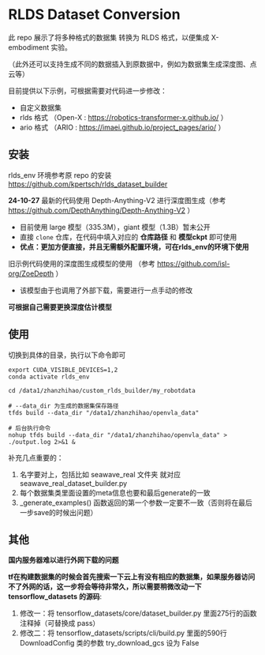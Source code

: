 # RLDS Dataset Conversion

此 repo 展示了将多种格式的数据集 转换为 RLDS 格式，以便集成 X-embodiment 实验。

（此外还可以支持生成不同的数据插入到原数据中，例如为数据集生成深度图、点云等）

目前提供以下示例，可根据需要对代码进一步修改： 

* 自定义数据集
*  rlds 格式 （Open-X : https://robotics-transformer-x.github.io/ ）
*  ario 格式 （ARIO : https://imaei.github.io/project_pages/ario/ ）


## 安装

rlds_env 环境参考原 repo 的安装 https://github.com/kpertsch/rlds_dataset_builder


**24-10-27** 最新的代码使用 Depth-Anything-V2 进行深度图生成（参考 https://github.com/DepthAnything/Depth-Anything-V2 ）
* 目前使用 large 模型（335.3M），giant 模型（1.3B）暂未公开
* 直接 `clone` 仓库，在代码中填入对应的 **仓库路径** 和 **模型ckpt** 即可使用
* **优点：更加方便直接，并且无需额外配置环境，可在rlds_env的环境下使用**

旧示例代码使用的深度图生成模型的使用 （参考 https://github.com/isl-org/ZoeDepth ）
* 该模型由于也调用了外部下载，需要进行一点手动的修改

**可根据自己需要更换深度估计模型**



## 使用

切换到具体的目录，执行以下命令即可

```shell
export CUDA_VISIBLE_DEVICES=1,2
conda activate rlds_env

cd /data1/zhanzhihao/custom_rlds_builder/my_robotdata

# --data_dir 为生成的数据集保存路径
tfds build --data_dir "/data1/zhanzhihao/openvla_data"

# 后台执行命令
nohup tfds build --data_dir "/data1/zhanzhihao/openvla_data" > ./output.log 2>&1 &
```

补充几点重要的：

1. 名字要对上，包括比如 seawave_real 文件夹 就对应 seawave_real_dataset_builder.py
2. 每个数据集类里面设置的meta信息也要和最后generate的一致
3. _generate_examples() 函数返回的第一个参数一定要不一致（否则将在最后一步save的时候出问题）



## 其他

**国内服务器难以进行外网下载的问题**

**tf在构建数据集的时候会首先搜索一下云上有没有相应的数据集，如果服务器访问不了外网的话，这一步将会等待非常久，所以需要稍微改动一下 tensorflow_datasets 的源码**:
1. 修改一：将 tensorflow_datasets/core/dataset_builder.py  里面275行的函数注释掉（可替换成 pass）
2. 修改二：将 tensorflow_datasets/scripts/cli/build.py  里面的590行 DownloadConfig 类的参数 try_download_gcs 设为 False




<!-- ## Installation

First create a conda environment using the provided environment.yml file (use `environment_ubuntu.yml` or `environment_macos.yml` depending on the operating system you're using):
```
conda env create -f environment_ubuntu.yml
```

Then activate the environment using:
```
conda activate rlds_env
```

If you want to manually create an environment, the key packages to install are `tensorflow`, 
`tensorflow_datasets`, `tensorflow_hub`, `apache_beam`, `matplotlib`, `plotly` and `wandb`.


## Run Example RLDS Dataset Creation

Before modifying the code to convert your own dataset, run the provided example dataset creation script to ensure
everything is installed correctly. Run the following lines to create some dummy data and convert it to RLDS.
```
cd example_dataset
python3 create_example_data.py
tfds build
```

This should create a new dataset in `~/tensorflow_datasets/example_dataset`. Please verify that the example
conversion worked before moving on.


## Converting your Own Dataset to RLDS

Now we can modify the provided example to convert your own data. Follow the steps below:

1. **Rename Dataset**: Change the name of the dataset folder from `example_dataset` to the name of your dataset (e.g. robo_net_v2), 
also change the name of `example_dataset_dataset_builder.py` by replacing `example_dataset` with your dataset's name (e.g. robo_net_v2_dataset_builder.py)
and change the class name `ExampleDataset` in the same file to match your dataset's name, using camel case instead of underlines (e.g. RoboNetV2).

2. **Modify Features**: Modify the data fields you plan to store in the dataset. You can find them in the `_info()` method
of the `ExampleDataset` class. Please add **all** data fields your raw data contains, i.e. please add additional features for 
additional cameras, audio, tactile features etc. If your type of feature is not demonstrated in the example (e.g. audio),
you can find a list of all supported feature types [here](https://www.tensorflow.org/datasets/api_docs/python/tfds/features?hl=en#classes).
You can store step-wise info like camera images, actions etc in `'steps'` and episode-wise info like `collector_id` in `episode_metadata`.
Please don't remove any of the existing features in the example (except for `wrist_image` and `state`), since they are required for RLDS compliance.
Please add detailed documentation what each feature consists of (e.g. what are the dimensions of the action space etc.).
Note that we store `language_instruction` in every step even though it is episode-wide information for easier downstream usage (if your dataset
does not define language instructions, you can fill in a dummy string like `pick up something`).

3. **Modify Dataset Splits**: The function `_split_generator()` determines the splits of the generated dataset (e.g. training, validation etc.).
If your dataset defines a train vs validation split, please provide the corresponding information to `_generate_examples()`, e.g. 
by pointing to the corresponding folders (like in the example) or file IDs etc. If your dataset does not define splits,
remove the `val` split and only include the `train` split. You can then remove all arguments to `_generate_examples()`.

4. **Modify Dataset Conversion Code**: Next, modify the function `_generate_examples()`. Here, your own raw data should be 
loaded, filled into the episode steps and then yielded as a packaged example. Note that the value of the first return argument,
`episode_path` in the example, is only used as a sample ID in the dataset and can be set to any value that is connected to the 
particular stored episode, or any other random value. Just ensure to avoid using the same ID twice.

5. **Provide Dataset Description**: Next, add a bibtex citation for your dataset in `CITATIONS.bib` and add a short description
of your dataset in `README.md` inside the dataset folder. You can also provide a link to the dataset website and please add a
few example trajectory images from the dataset for visualization.

6. **Add Appropriate License**: Please add an appropriate license to the repository. 
Most common is the [CC BY 4.0](https://creativecommons.org/licenses/by/4.0/) license -- 
you can copy it from [here](https://github.com/teamdigitale/licenses/blob/master/CC-BY-4.0).

That's it! You're all set to run dataset conversion. Inside the dataset directory, run:
```
tfds build --overwrite
```
The command line output should finish with a summary of the generated dataset (including size and number of samples). 
Please verify that this output looks as expected and that you can find the generated `tfrecord` files in `~/tensorflow_datasets/<name_of_your_dataset>`.


### Parallelizing Data Processing
By default, dataset conversion is single-threaded. If you are parsing a large dataset, you can use parallel processing.
For this, replace the last two lines of `_generate_examples()` with the commented-out `beam` commands. This will use 
Apache Beam to parallelize data processing. Before starting the processing, you need to install your dataset package 
by filling in the name of your dataset into `setup.py` and running `pip install -e .`

Then, make sure that no GPUs are used during data processing (`export CUDA_VISIBLE_DEVICES=`) and run:
```
tfds build --overwrite --beam_pipeline_options="direct_running_mode=multi_processing,direct_num_workers=10"
```
You can specify the desired number of workers with the `direct_num_workers` argument.

## Visualize Converted Dataset
To verify that the data is converted correctly, please run the data visualization script from the base directory:
```
python3 visualize_dataset.py <name_of_your_dataset>
``` 
This will display a few random episodes from the dataset with language commands and visualize action and state histograms per dimension.
Note, if you are running on a headless server you can modify `WANDB_ENTITY` at the top of `visualize_dataset.py` and 
add your own WandB entity -- then the script will log all visualizations to WandB. 

## Add Transform for Target Spec

For X-embodiment training we are using specific inputs / outputs for the model: input is a single RGB camera, output
is an 8-dimensional action, consisting of end-effector position and orientation, gripper open/close and a episode termination
action.

The final step in adding your dataset to the training mix is to provide a transform function, that transforms a step
from your original dataset above to the required training spec. Please follow the two simple steps below:

1. **Modify Step Transform**: Modify the function `transform_step()` in `example_transform/transform.py`. The function 
takes in a step from your dataset above and is supposed to map it to the desired output spec. The file contains a detailed
description of the desired output spec.

2. **Test Transform**: We provide a script to verify that the resulting __transformed__ dataset outputs match the desired
output spec. Please run the following command: `python3 test_dataset_transform.py <name_of_your_dataset>`

If the test passes successfully, you are ready to upload your dataset!

## Upload Your Data

We provide a Google Cloud bucket that you can upload your data to. First, install `gsutil`, the Google cloud command 
line tool. You can follow the installation instructions [here](https://cloud.google.com/storage/docs/gsutil_install).

Next, authenticate your Google account with:
```
gcloud auth login
``` 
This will open a browser window that allows you to log into your Google account (if you're on a headless server, 
you can add the `--no-launch-browser` flag). Ideally, use the email address that
you used to communicate with Karl, since he will automatically grant permission to the bucket for this email address. 
If you want to upload data with a different email address / google account, please shoot Karl a quick email to ask 
to grant permissions to that Google account!

After logging in with a Google account that has access permissions, you can upload your data with the following 
command:
```
gsutil -m cp -r ~/tensorflow_datasets/<name_of_your_dataset> gs://xembodiment_data
``` 
This will upload all data using multiple threads. If your internet connection gets interrupted anytime during the upload
you can just rerun the command and it will resume the upload where it was interrupted. You can verify that the upload
was successful by inspecting the bucket [here](https://console.cloud.google.com/storage/browser/xembodiment_data).

The last step is to commit all changes to this repo and send Karl the link to the repo.

**Thanks a lot for contributing your data! :)** -->
